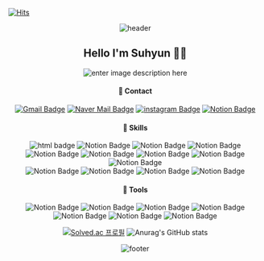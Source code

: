 [![Hits](https://hits.seeyoufarm.com/api/count/incr/badge.svg?url=https%3A%2F%2Fgithub.com%2Fgjbae1212%2Fhit-counter&count_bg=%23FFFB00&title_bg=%23B2B2B2&icon=&icon_color=%23FFFFFF&title=hits&edge_flat=true)](https://hits.seeyoufarm.com)

<div align="center">

![header](https://capsule-render.vercel.app/api?type=waving&color=FF6384&height=90&section=header&animation=scaleIn)

## Hello I'm Suhyun 👋🏻
![enter image description here](https://i.pinimg.com/originals/00/8a/02/008a02e89562569705c2b30d465e1ba1.gif)

####  💌 Contact
[![Gmail Badge](https://img.shields.io/badge/Gmail-D14836?style=flat-square&logo=Gmail&logoColor=white)](mailto:20171518@daejin.ac.kr) [![Naver Mail Badge](https://img.shields.io/badge/Naver_Mail-03C75A?style=flat-square&logo=Naver&logoColor=white)](mailto:best8427@naver.com) [![instagram Badge](https://img.shields.io/badge/Instagram-E4405F?style=flat-square&logo=instagram&logoColor=white)](https://url.kr/gxnvkf) [![Notion Badge](https://img.shields.io/badge/Notion-000000?style=flat-square&logo=Notion&logoColor=white)](https://url.kr/gxnvkf)

#### 💪 Skills
![html badge](https://img.shields.io/badge/HTML5-E34F26?style=flat-square&logo=Html5&logoColor=white) ![Notion Badge](https://img.shields.io/badge/Java_Script-E7DF1E?style=flat-square&logo=javascript&logoColor=white) ![Notion Badge](https://img.shields.io/badge/SASS-CC6699?style=flat-square&logo=sass&logoColor=white) ![Notion Badge](https://img.shields.io/badge/Chart.js-FF6384?style=flat-square&logo=chart.js&logoColor=white)
![Notion Badge](https://img.shields.io/badge/React-61DAFB?style=flat-square&logo=react&logoColor=white) ![Notion Badge](https://img.shields.io/badge/Redux-764ABC?style=flat-square&logo=redux&logoColor=white)  ![Notion Badge](https://img.shields.io/badge/Node.js-E34F26?style=flat-square&logo=node.js&logoColor=white) ![Notion Badge](https://img.shields.io/badge/Django-092E20?style=flat-square&logo=django&logoColor=white)  ![Notion Badge](https://img.shields.io/badge/MySQL-4479A1?style=flat-square&logo=MYSQL&logoColor=white)   
![Notion Badge](https://img.shields.io/badge/Python-3776AB?style=flat-square&logo=python&logoColor=white)  ![Notion Badge](https://img.shields.io/badge/Selenium-43B02A?style=flat-square&logo=Selenium&logoColor=white) ![Notion Badge](https://img.shields.io/badge/Pandas-150458?style=flat-square&logo=pandas&logoColor=white) ![Notion Badge](https://img.shields.io/badge/C-A8B9CC?style=flat-square&logo=C&logoColor=white) 

#### 💪 Tools
![Notion Badge](https://img.shields.io/badge/Visual_Studio_Code-007ACC?style=flat-square&logo=visualStudioCode&logoColor=white) ![Notion Badge](https://img.shields.io/badge/Web_Storm-000000?style=flat-square&logo=webstorm&logoColor=white) ![Notion Badge](https://img.shields.io/badge/PyCharm-000000?style=flat-square&logo=pycharm&logoColor=white) ![Notion Badge](https://img.shields.io/badge/git-F05032?style=flat-square&logo=git&logoColor=white)    
![Notion Badge](https://img.shields.io/badge/Jupyter_Notebook-F37626?style=flat-square&logo=jupyter&logoColor=white) ![Notion Badge](https://img.shields.io/badge/Adobe_XD-FF61F6?style=flat-square&logo=adobexd&logoColor=white) ![Notion Badge](https://img.shields.io/badge/Adobe_Illustrator-FF9A00?style=flat-square&logo=adobeillustrator&logoColor=white)    

[![Solved.ac
프로필](http://mazassumnida.wtf/api/v2/generate_badge?boj=tngus980706)](https://solved.ac/tngus980706)
![Anurag's GitHub stats](https://github-readme-stats.vercel.app/api?username=psh0706&show_icons=true&theme=radical)
  
![footer](https://capsule-render.vercel.app/api?type=waving&color=FF6384&height=90&section=footer&animation=scaleIn)  
  
</div>

